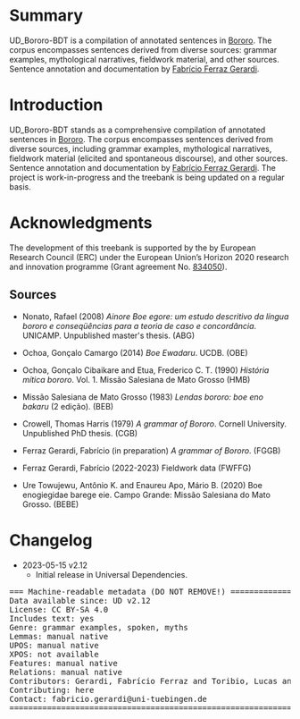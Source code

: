 # Summary

UD_Bororo-BDT is a compilation of annotated sentences in [Bororo](https://glottolog.org/resource/languoid/id/boro1282). The corpus encompasses sentences derived from diverse sources: grammar examples, mythological narratives, fieldwork material, and other sources. Sentence annotation and documentation by [Fabrício Ferraz Gerardi](https://languagestructure.github.io).

# Introduction

UD_Bororo-BDT stands as a comprehensive compilation of annotated sentences in [Bororo](https://glottolog.org/resource/languoid/id/boro1282). The corpus encompasses sentences derived from diverse sources, including grammar examples, mythological narratives, fieldwork material (elicited and spontaneous discourse), and other sources. Sentence annotation and documentation by [Fabrício Ferraz Gerardi](https://languagestructure.github.io). The project is work-in-progress and the treebank is being updated on a regular basis.

# Acknowledgments

The development of this treebank is supported by the by European Research Council (ERC) under the European Union’s Horizon 2020 research and innovation programme (Grant agreement No. [834050](https://uni-tuebingen.de/fakultaeten/philosophische-fakultaet/fachbereiche/neuphilologie/seminar-fuer-sprachwissenschaft/arbeitsbereiche/allg-sprachwissenschaft/projekte/crosslingference/)).

## Sources

* Nonato, Rafael (2008) _Ainore Boe egore: um estudo descritivo da língua bororo e conseqüências para a
teoria de caso e concordância_. UNICAMP. Unpublished master's thesis. (ABG)

* Ochoa, Gonçalo Camargo (2014) _Boe Ewadaru_. UCDB. (OBE)

* Ochoa, Gonçalo Cibaikare and Etua, Frederico C. T. (1990) _História mítica bororo_. Vol. 1. Missão Salesiana de Mato Grosso (HMB)

* Missão Salesiana de Mato Grosso (1983) _Lendas bororo: boe eno bakaru_ (2 edição). (BEB)

* Crowell, Thomas Harris (1979) _A grammar of Bororo_. Cornell University. Unpublished PhD thesis. (CGB)

* Ferraz Gerardi, Fabrício (in preparation) _A grammar of Bororo_. (FGGB)

* Ferraz Gerardi, Fabrício (2022-2023) Fieldwork data (FWFFG)

* Ure Towujewu, Antônio K. and Enaureu Apo, Mário B. (2020) Boe enogiegidae barege eie. Campo Grande: Missão Salesiana do Mato Grosso. (BEBE)


# Changelog

* 2023-05-15 v2.12
  * Initial release in Universal Dependencies.


<pre>
=== Machine-readable metadata (DO NOT REMOVE!) ================================
Data available since: UD v2.12
License: CC BY-SA 4.0
Includes text: yes
Genre: grammar examples, spoken, myths
Lemmas: manual native
UPOS: manual native
XPOS: not available
Features: manual native
Relations: manual native
Contributors: Gerardi, Fabrício Ferraz and Toribio, Lucas and Sollberger, Dolores
Contributing: here
Contact: fabricio.gerardi@uni-tuebingen.de
===============================================================================
</pre>
